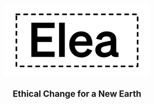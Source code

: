 
<p align="center">
    <picture> 
        <source media="(prefers-color-scheme: dark)" srcset="/media/EleaLogoDarkTheme.svg"> 
        <source media="(prefers-color-scheme: light)" srcset="/media/EleaLogo.svg"> 
        <img alt="Elea Logo" width="480" height="240" align="center" src="/media/EleaLogo.svg"> 
    </picture> 
    <h1 align="center">Ethical Change for a New Earth</h1>
</p>




